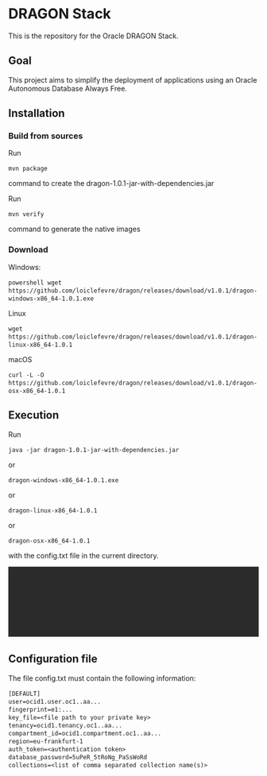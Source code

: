 # DRAGON Stack
This is the repository for the Oracle DRAGON Stack.

## Goal
This project aims to simplify the deployment of applications using an Oracle Autonomous Database Always Free.

## Installation

### Build from sources
Run 
```
mvn package
```
command to create the dragon-1.0.1-jar-with-dependencies.jar

Run
```
mvn verify
```
command to generate the native images

### Download
Windows:
```
powershell wget https://github.com/loiclefevre/dragon/releases/download/v1.0.1/dragon-windows-x86_64-1.0.1.exe
```
Linux
```
wget https://github.com/loiclefevre/dragon/releases/download/v1.0.1/dragon-linux-x86_64-1.0.1
```
macOS
```
curl -L -O https://github.com/loiclefevre/dragon/releases/download/v1.0.1/dragon-osx-x86_64-1.0.1
```

## Execution
Run 
```
java -jar dragon-1.0.1-jar-with-dependencies.jar
```
or
```
dragon-windows-x86_64-1.0.1.exe
```
or
```
dragon-linux-x86_64-1.0.1
```
or
```
dragon-osx-x86_64-1.0.1
```
with the config.txt file in the current directory.

![Run](/www/dragon.gif)

## Configuration file
The file config.txt must contain the following information:

```
[DEFAULT]
user=ocid1.user.oc1..aa...
fingerprint=e1:...
key_file=<file path to your private key>
tenancy=ocid1.tenancy.oc1..aa...
compartment_id=ocid1.compartment.oc1..aa...
region=eu-frankfurt-1
auth_token=<authentication token>
database_password=5uPeR_5tRoNg_PaSsWoRd
collections=<list of comma separated collection name(s)>
```
